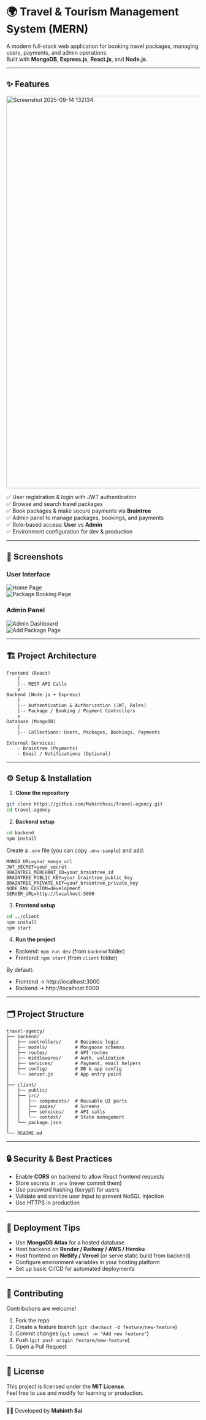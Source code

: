 # 🌍 Travel & Tourism Management System (MERN)

A modern full-stack web application for booking travel packages, managing users, payments, and admin operations.  
Built with **MongoDB**, **Express.js**, **React.js**, and **Node.js**.

---

## ✨ Features
<img width="1919" height="1023" alt="Screenshot 2025-09-14 132134" src="https://github.com/user-attachments/assets/c4250b00-19f0-4826-9088-b627b59c1402" />

✅ User registration & login with JWT authentication  
✅ Browse and search travel packages  
✅ Book packages & make secure payments via **Braintree**  
✅ Admin panel to manage packages, bookings, and payments  
✅ Role-based access: **User** vs **Admin**  
✅ Environment configuration for dev & production

---

## 📸 Screenshots

### User Interface
![Home Page](https://github.com/user-attachments/assets/c4250b00-19f0-4826-9088-b627b59c1402)  
![Package Booking Page](https://github.com/user-attachments/assets/03c245ca-a30c-41bd-8ece-4a6e2c3160e8)

### Admin Panel
![Admin Dashboard](https://github.com/user-attachments/assets/46994168-d698-4a71-9dcc-157a06fce795)  
![Add Package Page](https://github.com/user-attachments/assets/e4ee24da-2093-4083-b81d-0d0502ac28f5)

---

## 🏗️ Project Architecture

~~~text
Frontend (React)
    |
    |-- REST API Calls
    v
Backend (Node.js + Express)
    |
    |-- Authentication & Authorization (JWT, Roles)
    |-- Package / Booking / Payment Controllers
    v
Database (MongoDB)
    |
    |-- Collections: Users, Packages, Bookings, Payments

External Services:
    - Braintree (Payments)
    - Email / Notifications (Optional)
~~~

---

## ⚙️ Setup & Installation

1. **Clone the repository**

~~~bash
git clone https://github.com/Mahinthsai/travel-agency.git
cd travel-agency
~~~

2. **Backend setup**

~~~bash
cd backend
npm install
~~~

Create a `.env` file (you can copy `.env-sample`) and add:

~~~env
MONGO_URL=your_mongo_url
JWT_SECRET=your_secret
BRAINTREE_MERCHANT_ID=your_braintree_id
BRAINTREE_PUBLIC_KEY=your_braintree_public_key
BRAINTREE_PRIVATE_KEY=your_braintree_private_key
NODE_ENV_CUSTOM=development
SERVER_URL=http://localhost:5000
~~~

3. **Frontend setup**

~~~bash
cd ../client
npm install
npm start
~~~

4. **Run the project**

- Backend: `npm run dev` (from `backend` folder)  
- Frontend: `npm start` (from `client` folder)

By default:  
- Frontend → http://localhost:3000  
- Backend → http://localhost:5000

---

## 🗂️ Project Structure

~~~text
travel-agency/
├── backend/
│   ├── controllers/     # Business logic
│   ├── models/          # Mongoose schemas
│   ├── routes/          # API routes
│   ├── middlewares/     # Auth, validation
│   ├── services/        # Payment, email helpers
│   ├── config/          # DB & app config
│   └── server.js        # App entry point
│
├── client/
│   ├── public/
│   ├── src/
│   │   ├── components/  # Reusable UI parts
│   │   ├── pages/       # Screens
│   │   ├── services/    # API calls
│   │   └── context/     # State management
│   └── package.json
│
└── README.md
~~~

---

## 🔒 Security & Best Practices

- Enable **CORS** on backend to allow React frontend requests  
- Store secrets in `.env` (never commit them)  
- Use password hashing (bcrypt) for users  
- Validate and sanitize user input to prevent NoSQL injection  
- Use HTTPS in production

---

## 🚀 Deployment Tips

- Use **MongoDB Atlas** for a hosted database  
- Host backend on **Render / Railway / AWS / Heroku**  
- Host frontend on **Netlify / Vercel** (or serve static build from backend)  
- Configure environment variables in your hosting platform  
- Set up basic CI/CD for automated deployments

---

## 🤝 Contributing

Contributions are welcome!

1. Fork the repo  
2. Create a feature branch (`git checkout -b feature/new-feature`)  
3. Commit changes (`git commit -m "Add new feature"`)  
4. Push (`git push origin feature/new-feature`)  
5. Open a Pull Request

---

## 📜 License

This project is licensed under the **MIT License**.  
Feel free to use and modify for learning or production.

---

👨‍💻 Developed by **Mahinth Sai**
